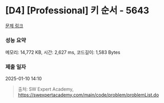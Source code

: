 # [D4] [Professional] 키 순서 - 5643 

[문제 링크](https://swexpertacademy.com/main/code/problem/problemDetail.do?contestProbId=AWXQsLWKd5cDFAUo) 

### 성능 요약

메모리: 14,772 KB, 시간: 2,627 ms, 코드길이: 1,583 Bytes

### 제출 일자

2025-01-10 14:10



> 출처: SW Expert Academy, https://swexpertacademy.com/main/code/problem/problemList.do